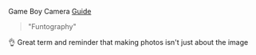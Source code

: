 Game Boy Camera [Guide](https://example.com/original-article")

> "Funtography"

👌 Great term and reminder that making photos isn't just about the image